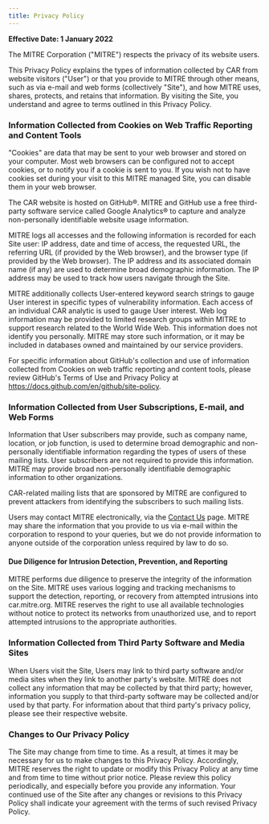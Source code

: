 ```yaml
---
title: Privacy Policy
---
```

**Effective Date: 1 January 2022**

The MITRE Corporation ("MITRE") respects the privacy of its website users.

This Privacy Policy explains the types of information collected by CAR from website visitors ("User") or that you provide to MITRE through other means, such as via e-mail and web forms (collectively "Site"), and how MITRE uses, shares, protects, and retains that information. By visiting the Site, you understand and agree to terms outlined in this Privacy Policy.

### Information Collected from Cookies on Web Traffic Reporting and Content Tools
"Cookies" are data that may be sent to your web browser and stored on your computer. Most web browsers can be configured not to accept cookies, or to notify you if a cookie is sent to you. If you wish not to have cookies set during your visit to this MITRE managed Site, you can disable them in your web browser.

The CAR website is hosted on GitHub®. MITRE and GitHub use a free third-party software service called Google Analytics® to capture and analyze non-personally identifiable website usage information.

MITRE logs all accesses and the following information is recorded for each Site user: IP address, date and time of access, the requested URL, the referring URL (if provided by the Web browser), and the browser type (if provided by the Web browser). The IP address and its associated domain name (if any) are used to determine broad demographic information. The IP address may be used to track how users navigate through the Site.

MITRE additionally collects User-entered keyword search strings to gauge User interest in specific types of vulnerability information. Each access of an individual CAR analytic is used to gauge User interest. Web log information may be provided to limited research groups within MITRE to support research related to the World Wide Web. This information does not identify you personally. MITRE may store such information, or it may be included in databases owned and maintained by our service providers.

For specific information about GitHub's collection and use of information collected from Cookies on web traffic reporting and content tools, please review GitHub's Terms of Use and Privacy Policy at https://docs.github.com/en/github/site-policy.

### Information Collected from User Subscriptions, E-mail, and Web Forms
Information that User subscribers may provide, such as company name, location, or job function, is used to determine broad demographic and non-personally identifiable information regarding the types of users of these mailing lists. User subscribers are not required to provide this information. MITRE may provide broad non-personally identifiable demographic information to other organizations.

CAR-related mailing lists that are sponsored by MITRE are configured to prevent attackers from identifying the subscribers to such mailing lists.

Users may contact MITRE electronically, via the [Contact Us](https://www.mitre.org/contact-us) page. MITRE may share the information that you provide to us via e-mail within the corporation to respond to your queries, but we do not provide information to anyone outside of the corporation unless required by law to do so.

#### Due Diligence for Intrusion Detection, Prevention, and Reporting
MITRE performs due diligence to preserve the integrity of the information on the Site. MITRE uses various logging and tracking mechanisms to support the detection, reporting, or recovery from attempted intrusions into car.mitre.org. MITRE reserves the right to use all available technologies without notice to protect its networks from unauthorized use, and to report attempted intrusions to the appropriate authorities.

### Information Collected from Third Party Software and Media Sites
When Users visit the Site, Users may link to third party software and/or media sites when they link to another party's website. MITRE does not collect any information that may be collected by that third party; however, information you supply to that third-party software may be collected and/or used by that party. For information about that third party's privacy policy, please see their respective website.

### Changes to Our Privacy Policy
The Site may change from time to time. As a result, at times it may be necessary for us to make changes to this Privacy Policy. Accordingly, MITRE reserves the right to update or modify this Privacy Policy at any time and from time to time without prior notice. Please review this policy periodically, and especially before you provide any information. Your continued use of the Site after any changes or revisions to this Privacy Policy shall indicate your agreement with the terms of such revised Privacy Policy.
